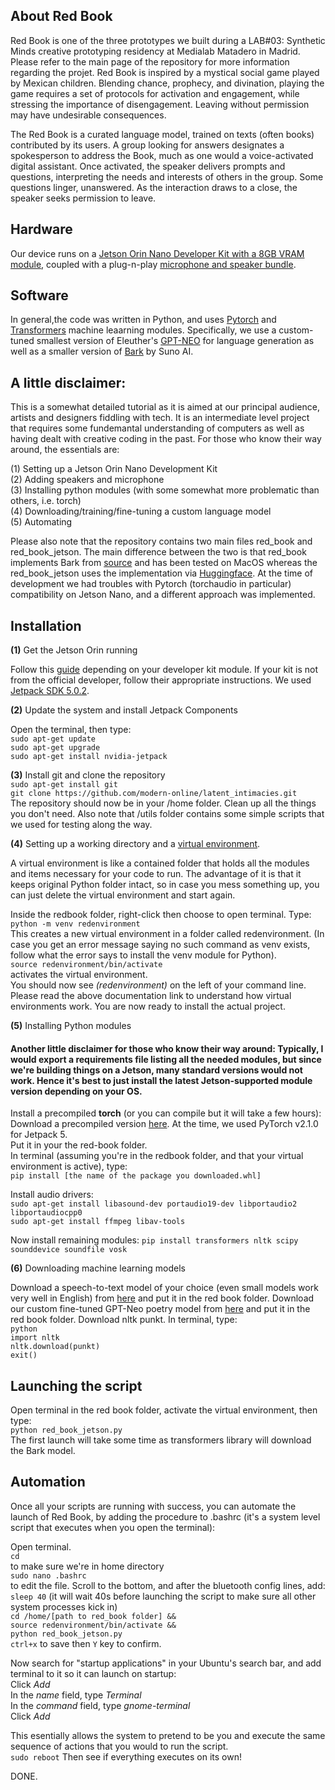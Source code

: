 ## About Red Book

Red Book is one of the three prototypes we built during a LAB#03: Synthetic Minds creative prototyping residency at Medialab Matadero in Madrid. Please refer to the main page of the repository for more information regarding the projet. Red Book is inspired by a mystical social game played by Mexican children. Blending chance, prophecy, and divination, playing the game requires a set of protocols for activation and engagement, while stressing the importance of disengagement. Leaving without permission may have undesirable consequences.

The Red Book is a curated language model, trained on texts (often books) contributed by its users. A group looking for answers designates a spokesperson to address the Book, much as one would a voice-activated digital assistant. Once activated, the speaker delivers prompts and questions, interpreting the needs and interests of others in the group. Some questions linger, unanswered. As the interaction draws to a close, the speaker seeks permission to leave.

## Hardware

Our device runs on a [Jetson Orin Nano Developer Kit with a 8GB VRAM module](https://developer.nvidia.com/embedded/learn/get-started-jetson-orin-nano-devkit), coupled with a plug-n-play [microphone and speaker bundle](https://www.waveshare.com/usb-to-audio.htm).

## Software

In general,the code was written in Python, and uses [Pytorch](https://pytorch.org/) and [Transformers](https://huggingface.co/docs/transformers/en/index) machine leaarning modules. Specifically, we use a custom-tuned smallest version of Eleuther's [GPT-NEO](https://huggingface.co/docs/transformers/en/model_doc/gpt_neo) for language generation as well as a smaller version of [Bark](https://huggingface.co/docs/transformers/en/model_doc/bark) by Suno AI.   

## A little disclaimer: 
This is a somewhat detailed tutorial as it is aimed at our principal audience, artists and designers fiddling with tech. It is an intermediate level project that requires some fundemantal understanding of computers as well as having dealt with creative coding in the past. For those who know their way around, the essentials are:

(1) Setting up a Jetson Orin Nano Development Kit  
(2) Adding speakers and microphone  
(3) Installing python modules (with some somewhat more problematic than others, i.e. torch)   
(4) Downloading/training/fine-tuning a custom language model  
(5) Automating  

Please also note that the repository contains two main files red_book and red_book_jetson. The main difference between the two is that red_book implements Bark from [source](https://github.com/suno-ai/bark) and has been tested on MacOS whereas the red_book_jetson uses the implementation via [Huggingface](https://huggingface.co/docs/transformers/en/model_doc/bark). At the time of development we had troubles with Pytorch (torchaudio in particular) compatibility on Jetson Nano, and a different approach was implemented.  

## Installation

**(1)** Get the Jetson Orin running 

Follow this [guide](https://developer.nvidia.com/embedded/learn/get-started-jetson-orin-nano-devkit#prepare) depending on your developer kit module. If your kit is not from the official developer, follow their appropriate instructions. We used [Jetpack SDK 5.0.2](https://developer.nvidia.com/embedded/jetpack-sdk-502). 

**(2)**  Update the system and install Jetpack Components  

Open the terminal, then type:  
```sudo apt-get update```  
```sudo apt-get upgrade```  
```sudo apt-get install nvidia-jetpack```  

**(3)**  Install git and clone the repository  
```sudo apt-get install git```  
```git clone https://github.com/modern-online/latent_intimacies.git```  
The repository should now be in your /home folder. Clean up all the things you don't need. Also note that /utils folder contains some simple scripts that we used for testing along the way. 

**(4)** Setting up a working directory and a [virtual environment](https://docs.python.org/3/library/venv.html). 

A virtual environment is like a contained folder that holds all the modules and items necessary for your code to run. The advantage of it is that it keeps original Python folder intact, so in case you mess something up, you can just delete the virtual environment and start again. 

Inside the redbook folder, right-click then choose to open terminal. Type:  
```python -m venv redenvironment```  
This creates a new virtual environment in a folder called redenvironment. (In case you get an error message saying no such command as venv exists, follow what the error says to install the venv module for Python).   
```source redenvironment/bin/activate```  
activates the virtual environment.   
You should now see <em>(redenvironment)</em> on the left of your command line. Please read the above documentation link to understand how virtual environments work. You are now ready to install the actual project. 

**(5)** Installing Python modules

#### Another little disclaimer for those who know their way around: Typically, I would export a requirements file listing all the needed modules, but since we're building things on a Jetson, many standard versions would not work. Hence it's best to just install the latest Jetson-supported module version depending on your OS.

Install a precompiled **torch** (or you can compile but it will take a few hours):  
Download a precompiled version [here](https://forums.developer.nvidia.com/t/pytorch-for-jetson/72048). At the time, we used PyTorch v2.1.0 for Jetpack 5.  
Put it in your the red-book folder.   
In terminal (assuming you're in the redbook folder, and that your virtual environment is active), type:  
```pip install [the name of the package you downloaded.whl]```  

Install audio drivers:  
```sudo apt-get install libasound-dev portaudio19-dev libportaudio2 libportaudiocpp0```  
```sudo apt-get install ffmpeg libav-tools```  

Now install remaining modules:
``` pip install transformers nltk scipy sounddevice soundfile vosk ```  

**(6)** Downloading machine learning models  

Download a speech-to-text model of your choice (even small models work very well in English) from [here](https://alphacephei.com/vosk/models) and put it in the red book folder. 
Download our custom fine-tuned GPT-Neo poetry model from [here](https://drive.google.com/file/d/1xbaOWP6rkfdtG4b-nqnbasEudCUlT1KE/view?usp=sharing) and put it in the red book folder.
Download nltk punkt. In terminal, type:  
```python```  
```import nltk```  
```nltk.download(punkt)```   
```exit()```  

## Launching the script

Open terminal in the red book folder, activate the virtual environment, then type:   
```python red_book_jetson.py```   
The first launch will take some time as transformers library will download the Bark model. 

## Automation 

Once all your scripts are running with success, you can automate the launch of Red Book, by adding the procedure to .bashrc (it's a system level script that executes when you open the terminal): 

Open terminal.  
```cd```  
to make sure we're in home directory  
```sudo nano .bashrc```   
to edit the file. Scroll to the bottom, and after the bluetooth config lines, add:  
```sleep 40```  (it will wait 40s before launching the script to make sure all other system processes kick in)  
```cd /home/[path to red_book folder] &&```  
```source redenvironment/bin/activate &&```  
```python red_book_jetson.py```  
```ctrl+x``` to save then ```Y``` key to confirm.   

Now search for "startup applications" in your Ubuntu's search bar, and add terminal to it so it can launch on startup:  
Click <em>Add</em>  
In the <em>name</em> field, type <em>Terminal</em>  
In the <em>command</em> field, type <em>gnome-terminal</em>  
Click <em>Add</em> 

This esentially allows the system to pretend to be you and execute the same sequence of actions that you would to run the script.  
```sudo reboot```
Then see if everything executes on its own!  

DONE.



